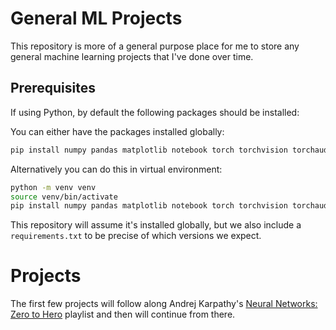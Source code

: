 # General ML Projects

This repository is more of a general purpose place for me to store any general
machine learning projects that I've done over time. 


## Prerequisites
If using Python, by default the following packages should be installed:

You can either have the packages installed globally:

```sh
pip install numpy pandas matplotlib notebook torch torchvision torchaudio
```

Alternatively you can do this in virtual environment:
```sh
python -m venv venv
source venv/bin/activate
pip install numpy pandas matplotlib notebook torch torchvision torchaudio
```

This repository will assume it's installed globally, but we also include a
`requirements.txt` to be precise of which versions we expect.

# Projects

The first few projects will follow along Andrej Karpathy's
[Neural Networks: Zero to Hero](https://www.youtube.com/playlist?list=PLAqhIrjkxbuWI23v9cThsA9GvCAUhRvKZ)
playlist and then will continue from there.